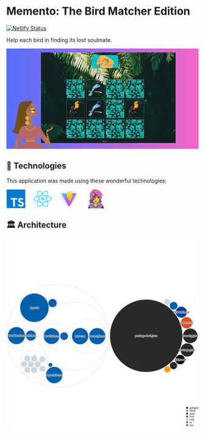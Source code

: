 # Memento: The Bird Matcher Edition

[![Netlify Status](https://api.netlify.com/api/v1/badges/d883ff3d-557c-4cc9-8e24-bc6abe6b64a6/deploy-status)](https://app.netlify.com/sites/mementogame/deploys)

Help each bird in finding its lost soulmate.

![screenshot](./mementoshot.png)

## 🔮 Technologies

This application was made using these wonderful technologies:

<div style="display:flex;" align="center">
<img src="https://raw.githubusercontent.com/devicons/devicon/master/icons/typescript/typescript-original.svg" width="50"/> 
&nbsp&nbsp&nbsp&nbsp&nbsp 
<img src="doc/images/react.png" width="50"/> 
&nbsp&nbsp&nbsp&nbsp&nbsp 
<img src="doc/images/vite-logo.png" width="50"/> 
&nbsp&nbsp&nbsp&nbsp&nbsp 
<img src="doc/images/emotion.png" width="50"/> 
&nbsp&nbsp&nbsp&nbsp&nbsp
</div>

## 🏛 Architecture

![Visualization of the codebase](./diagram.svg)
